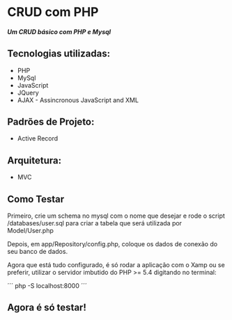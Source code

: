# CRUD com PHP
##### Um CRUD básico com PHP e Mysql

## Tecnologias utilizadas:

* PHP
* MySql
* JavaScript
* JQuery
* AJAX - Assincronous JavaScript and XML

## Padrões de Projeto:

* Active Record

## Arquitetura:

* MVC

## Como Testar

Primeiro, crie um schema no mysql com o nome que desejar e rode o script /databases/user.sql para criar a tabela que será utilizada por Model/User.php

Depois, em app/Repository/config.php, coloque os dados de conexão do seu banco de dados.

Agora que está tudo configurado, é só rodar a aplicação com o Xamp ou se preferir, utilizar o servidor imbutido do PHP >= 5.4 digitando no terminal:

´´´
php -S localhost:8000
´´´

## Agora é só testar!